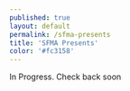 ```yaml
---
published: true
layout: default
permalink: /sfma-presents
title: 'SFMA Presents'
color: '#fc3158'
---
```


In Progress. Check back soon
